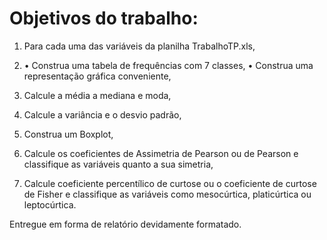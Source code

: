 # Objetivos do trabalho:

1. Para cada uma das variáveis da planilha TrabalhoTP.xls,
2. • Construa uma tabela de frequências com 7 classes,
   • Construa uma representação gráfica conveniente,

3. Calcule a média a mediana e moda,
4. Calcule a variância e o desvio padrão,
5. Construa um Boxplot,
6. Calcule os coeficientes de Assimetria de Pearson ou de Pearson e
classifique as variáveis quanto a sua simetria,
7. Calcule coeficiente percentílico de curtose ou o coeficiente de curtose de
Fisher e classifique as variáveis como mesocúrtica, platicúrtica ou
leptocúrtica.

Entregue em forma de relatório devidamente formatado.

